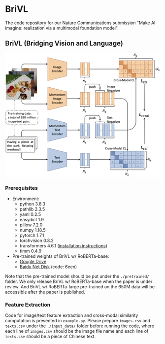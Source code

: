 # BriVL
The code repository for our Nature Communications submission "Make AI imagine: realization via a multimodal foundation model".

## BriVL (Bridging Vision and Language)

![architecture](imgs/architecture.png)

### Prerequisites

- Environment:
    - python 3.8.3
    - pathlib 2.3.5
    - yaml 0.2.5
    - easydict 1.9
    - pillow 7.2.0
    - numpy 1.18.5
    - pytorch 1.7.1
    - torchvision 0.8.2
    - transformers 4.6.1 ([installation instructions](https://huggingface.co/transformers/installation.html))
    - timm 0.4.9
- Pre-trained weights of BriVL w/ RoBERTa-base:
    - [Google Drive](https://drive.google.com/file/d/1zucMVRKMwAiW7SrDzHAwSyC3Cl7WSJJv/view?usp=sharing)
    - [Baidu Net Disk](https://pan.baidu.com/s/1TPChAqXiAI0EQ-UbQ5FtJA) (code: 6een)

Note that the pre-trained model should be put under the `./pretrained/` folder. We only release BriVL w/ RoBERTa-base when the paper is under review. And BriVL w/ RoBERTa-large pre-trained on the 650M data will be accessible after the paper is published.

### Feature Extraction

Code for image/text feature extraction and cross-modal similarity computation is presented in `example.py`. Please prepare `images.csv` and `texts.csv` under the `./input_data/` folder before running the code, where each line of `images.csv` should be the image file name and each line of `texts.csv` should be a piece of Chinese text.
